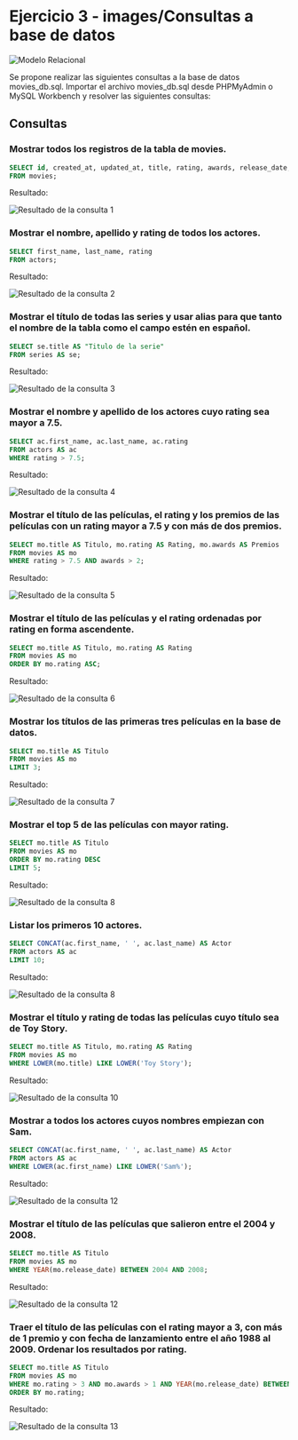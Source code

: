 # Ejercicio 3 - images/Consultas a base de datos 

![Modelo Relacional](images/Ejercicio3_StreamPlataform.png)

Se propone realizar las siguientes consultas a la base de datos movies_db.sql. Importar el archivo movies_db.sql desde PHPMyAdmin o MySQL Workbench y resolver las siguientes consultas:

## Consultas

### Mostrar todos los registros de la tabla de movies.

```sql
SELECT id, created_at, updated_at, title, rating, awards, release_date, length, genre_id 
FROM movies;
```

Resultado:

![Resultado de la consulta 1](images/Consulta_1.png)

### Mostrar el nombre, apellido y rating de todos los actores.

```sql
SELECT first_name, last_name, rating 
FROM actors;
```

Resultado:

![Resultado de la consulta 2](images/Consulta_2.png)

### Mostrar el título de todas las series y usar alias para que tanto el nombre de la tabla como el campo estén en español.

```sql
SELECT se.title AS "Titulo de la serie" 
FROM series AS se;
```

Resultado:

![Resultado de la consulta 3](images/Consulta_3.png)

### Mostrar el nombre y apellido de los actores cuyo rating sea mayor a 7.5.

```sql
SELECT ac.first_name, ac.last_name, ac.rating
FROM actors AS ac
WHERE rating > 7.5;
```

Resultado:

![Resultado de la consulta 4](images/Consulta_4.png)

### Mostrar el título de las películas, el rating y los premios de las películas con un rating mayor a 7.5 y con más de dos premios.

```sql
SELECT mo.title AS Titulo, mo.rating AS Rating, mo.awards AS Premios
FROM movies AS mo
WHERE rating > 7.5 AND awards > 2;
```

Resultado:

![Resultado de la consulta 5](images/Consulta_5.png)

### Mostrar el título de las películas y el rating ordenadas por rating en forma ascendente.

```sql
SELECT mo.title AS Titulo, mo.rating AS Rating
FROM movies AS mo
ORDER BY mo.rating ASC;
```

Resultado:

![Resultado de la consulta 6](images/Consulta_6.png)

### Mostrar los títulos de las primeras tres películas en la base de datos.

```sql
SELECT mo.title AS Titulo
FROM movies AS mo
LIMIT 3;
```

Resultado:

![Resultado de la consulta 7](images/Consulta_7.png)

### Mostrar el top 5 de las películas con mayor rating.

```sql
SELECT mo.title AS Titulo
FROM movies AS mo
ORDER BY mo.rating DESC
LIMIT 5;
```

Resultado:

![Resultado de la consulta 8](images/Consulta_8.png)

### Listar los primeros 10 actores.

```sql
SELECT CONCAT(ac.first_name, ' ', ac.last_name) AS Actor
FROM actors AS ac
LIMIT 10;
```

Resultado:

![Resultado de la consulta 8](images/Consulta_9.png)

### Mostrar el título y rating de todas las películas cuyo título sea de Toy Story.

```sql
SELECT mo.title AS Titulo, mo.rating AS Rating 
FROM movies AS mo
WHERE LOWER(mo.title) LIKE LOWER('Toy Story');
```

Resultado:

![Resultado de la consulta 10](images/Consulta_10.png)

### Mostrar a todos los actores cuyos nombres empiezan con Sam.

```sql
SELECT CONCAT(ac.first_name, ' ', ac.last_name) AS Actor
FROM actors AS ac
WHERE LOWER(ac.first_name) LIKE LOWER('Sam%'); 
```

Resultado:

![Resultado de la consulta 12](images/Consulta_11.png)

### Mostrar el título de las películas que salieron entre el 2004 y 2008.

```sql
SELECT mo.title AS Titulo
FROM movies AS mo
WHERE YEAR(mo.release_date) BETWEEN 2004 AND 2008;
```

Resultado:

![Resultado de la consulta 12](images/Consulta_12.png)

### Traer el título de las películas con el rating mayor a 3, con más de 1 premio y con fecha de lanzamiento entre el año 1988 al 2009. Ordenar los resultados por rating.

```sql
SELECT mo.title AS Titulo
FROM movies AS mo
WHERE mo.rating > 3 AND mo.awards > 1 AND YEAR(mo.release_date) BETWEEN 1988 AND 2009
ORDER BY mo.rating;
```

Resultado:

![Resultado de la consulta 13](images/Consulta_13.png)
